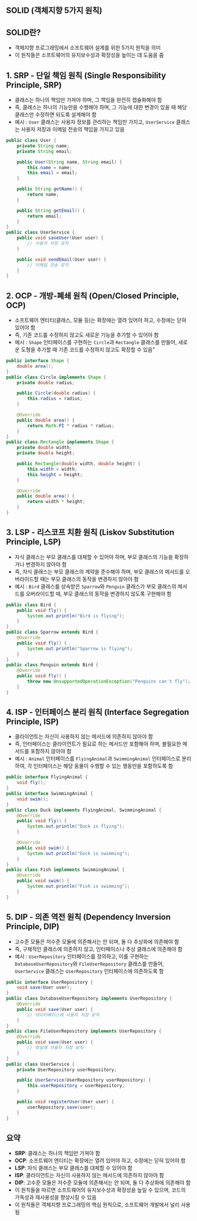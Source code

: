 ## SOLID (객체지향 5가지 원칙)

## SOLID란?
- 객체지향 프로그래밍에서 소프트웨어 설계를 위한 5가지 원칙을 의미
- 이 원칙들은 소프트웨어의 유지보수성과 확장성을 높이는 데 도움을 줌


## 1. SRP - 단일 책임 원칙 (Single Responsibility Principle, SRP)
- 클래스는 하나의 책임만 가져야 하며, 그 책임을 완전히 캡슐화해야 함
- 즉, 클래스는 하나의 기능만을 수행해야 하며, 그 기능에 대한 변경이 있을 때 해당 클래스만 수정하면 되도록 설계해야 함
- 예시 : `User` 클래스는 사용자 정보를 관리하는 책임만 가지고, `UserService` 클래스는 사용자 저장과 이메일 전송의 책임을 가지고 있음
```java
public class User {
    private String name;
    private String email;

    public User(String name, String email) {
        this.name = name;
        this.email = email;
    }

    public String getName() {
        return name;
    }

    public String getEmail() {
        return email;
    }
}
public class UserService {
    public void saveUser(User user) {
        // 사용자 저장 로직
    }

    public void sendEmail(User user) {
        // 이메일 전송 로직
    }
}
```


## 2. OCP - 개방-폐쇄 원칙 (Open/Closed Principle, OCP)
- 소프트웨어 엔티티(클래스, 모듈 등)는 확장에는 열려 있어야 하고, 수정에는 닫혀 있어야 함
- 즉, 기존 코드를 수정하지 않고도 새로운 기능을 추가할 수 있어야 함
- 예시 : `Shape` 인터페이스를 구현하는 `Circle`과 `Rectangle` 클래스를 만들어, 새로운 도형을 추가할 때 기존 코드를 수정하지 않고도 확장할 수 있음"
```java
public interface Shape {
    double area();
}
public class Circle implements Shape {
    private double radius;

    public Circle(double radius) {
        this.radius = radius;
    }

    @Override
    public double area() {
        return Math.PI * radius * radius;
    }
}
public class Rectangle implements Shape {
    private double width;
    private double height;

    public Rectangle(double width, double height) {
        this.width = width;
        this.height = height;
    }

    @Override
    public double area() {
        return width * height;
    }
}
```


## 3. LSP - 리스코프 치환 원칙 (Liskov Substitution Principle, LSP)
- 자식 클래스는 부모 클래스를 대체할 수 있어야 하며, 부모 클래스의 기능을 확장하거나 변경하지 않아야 함
- 즉, 자식 클래스는 부모 클래스의 계약을 준수해야 하며, 부모 클래스의 메서드를 오버라이드할 때는 부모 클래스의 동작을 변경하지 않아야 함
- 예시 : `Bird` 클래스를 상속받은 `Sparrow`와 `Penguin` 클래스가 부모 클래스의 메서드를 오버라이드할 때, 부모 클래스의 동작을 변경하지 않도록 구현해야 함
```java
public class Bird {
    public void fly() {
        System.out.println("Bird is flying");
    }
}
public class Sparrow extends Bird {
    @Override
    public void fly() {
        System.out.println("Sparrow is flying");
    }
}
public class Penguin extends Bird {
    @Override
    public void fly() {
        throw new UnsupportedOperationException("Penguins can't fly");
    }
}
```


## 4. ISP - 인터페이스 분리 원칙 (Interface Segregation Principle, ISP)
- 클라이언트는 자신이 사용하지 않는 메서드에 의존하지 않아야 함
- 즉, 인터페이스는 클라이언트가 필요로 하는 메서드만 포함해야 하며, 불필요한 메서드를 포함하지 않아야 함
- 예시 : `Animal` 인터페이스를 `FlyingAnimal`과 `SwimmingAnimal` 인터페이스로 분리하여, 각 인터페이스는 해당 동물이 수행할 수 있는 행동만을 포함하도록 함
```java
public interface FlyingAnimal {
    void fly();
}
public interface SwimmingAnimal {
    void swim();
}
public class Duck implements FlyingAnimal, SwimmingAnimal {
    @Override
    public void fly() {
        System.out.println("Duck is flying");
    }

    @Override
    public void swim() {
        System.out.println("Duck is swimming");
    }
}
public class Fish implements SwimmingAnimal {
    @Override
    public void swim() {
        System.out.println("Fish is swimming");
    }
}
```


## 5. DIP - 의존 역전 원칙 (Dependency Inversion Principle, DIP)
- 고수준 모듈은 저수준 모듈에 의존해서는 안 되며, 둘 다 추상화에 의존해야 함
- 즉, 구체적인 클래스에 의존하지 않고, 인터페이스나 추상 클래스에 의존해야 함
- 예시 : `UserRepository` 인터페이스를 정의하고, 이를 구현하는 `DatabaseUserRepository`와 `FileUserRepository` 클래스를 만들어, `UserService` 클래스는 `UserRepository` 인터페이스에 의존하도록 함
```java
public interface UserRepository {
    void save(User user);
}
public class DatabaseUserRepository implements UserRepository {
    @Override
    public void save(User user) {
        // 데이터베이스에 사용자 저장 로직
    }
}
public class FileUserRepository implements UserRepository {
    @Override
    public void save(User user) {
        // 파일에 사용자 저장 로직
    }
}
public class UserService {
    private UserRepository userRepository;

    public UserService(UserRepository userRepository) {
        this.userRepository = userRepository;
    }

    public void registerUser(User user) {
        userRepository.save(user);
    }
}
```


## 요약
- **SRP**: 클래스는 하나의 책임만 가져야 함
- **OCP**: 소프트웨어 엔티티는 확장에는 열려 있어야 하고, 수정에는 닫혀 있어야 함
- **LSP**: 자식 클래스는 부모 클래스를 대체할 수 있어야 함
- **ISP**: 클라이언트는 자신이 사용하지 않는 메서드에 의존하지 않아야 함
- **DIP**: 고수준 모듈은 저수준 모듈에 의존해서는 안 되며, 둘 다 추상화에 의존해야 함
- 이 원칙들을 따르면 소프트웨어의 유지보수성과 확장성을 높일 수 있으며, 코드의 가독성과 재사용성을 향상시킬 수 있음
- 이 원칙들은 객체지향 프로그래밍의 핵심 원칙으로, 소프트웨어 개발에서 널리 사용됨